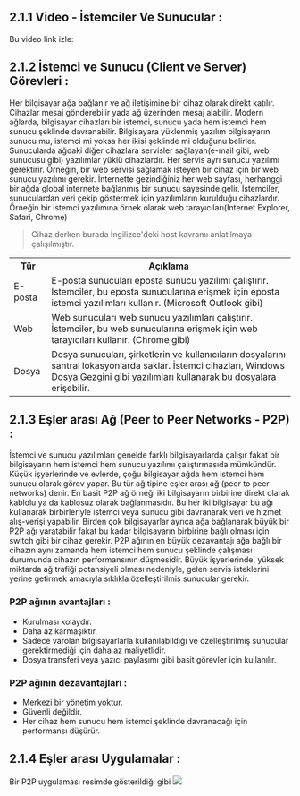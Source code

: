 ## 2.1.1 Video - İstemciler Ve Sunucular : 
Bu video link izle: 

## 2.1.2 İstemci ve Sunucu (Client ve Server) Görevleri : 
Her bilgisayar ağa bağlanır ve ağ iletişimine bir cihaz olarak direkt katılır. Cihazlar mesaj gönderebilir yada ağ üzerinden mesaj alabilir. Modern ağlarda, bilgisayar cihazları bir istemci, sunucu yada hem istemci hem sunucu şeklinde davranabilir. Bilgisayara yüklenmiş yazılım bilgisayarın sunucu mu, istemci mi yoksa her ikisi şeklinde mi olduğunu belirler. Sunucularda ağdaki diğer cihazlara servisler sağlayan(e-mail gibi, web sunucusu gibi) yazılımlar yüklü cihazlardır. Her servis ayrı sunucu yazılımı gerektirir. Örneğin, bir web servisi sağlamak isteyen bir cihaz için bir web sunucu yazılımı gerekir. İnternette gezindiğiniz her web sayfası,  herhanggi  bir ağda global internete bağlanmış bir sunucu sayesinde gelir.
İstemciler, sunuculardan veri çekip göstermek için yazılımların kurulduğu cihazlardır. Örneğin bir istemci yazılımına örnek olarak web tarayıcıları(Internet Explorer, Safari, Chrome)
> Cihaz derken burada İngilizce'deki host kavramı anlatılmaya çalışılmıştır.
<table>
<tr>
<th>Tür</th>
<th>Açıklama</th>
</tr>
<tr>
<td>
E-posta</td>
<td>
E-posta sunucuları eposta sunucu yazılımı çalıştırır. İstemciler, bu eposta sunucularına erişmek için  eposta istemci yazılımları kullanır. (Microsoft Outlook gibi)
</td>
</tr>
<tr>
<td>
Web</td>
<td>
Web sunucuları web sunucu yazılımları çalıştırır. İstemciler, bu web sunucularına erişmek için web tarayıcıları kullanır. (Chrome gibi)
</td>
</tr>
<tr>
<td>
Dosya</td>
<td>
Dosya sunucuları,  şirketlerin ve kullanıcıların dosyalarını santral lokasyonlarda saklar. İstemci cihazları, Windows Dosya Gezgini gibi yazılımları
kullanarak bu dosyalara erişebilir.</td>
</tr>


</table>

## 2.1.3 Eşler arası Ağ (Peer to Peer Networks - P2P) :
İstemci ve sunucu yazılımları genelde farklı bilgisayarlarda çalışır fakat bir bilgisayarın hem istemci hem sunucu yazılımı çalıştırmasıda mümkündür. Küçük işyerlerinde ve evlerde, çoğu bilgisayar ağda hem istemci hem sunucu olarak görev yapar. Bu tür ağ tipine eşler arası ağ (peer to peer networks) denir.
En basit P2P ağ örneği iki bilgisayarın birbirine direkt olarak kablolu ya da kablosuz olarak bağlanmasıdır. Bu her iki bilgisayar bu ağı kullanarak birbirleriyle istemci veya sunucu gibi davranarak veri ve hizmet alış-verişi yapabilir. Birden çok bilgisayarlar ayrıca ağa bağlanarak büyük bir P2P ağı yaratabilir fakat bu kadar bilgisayarın birbirine bağlı olması için switch gibi bir cihaz gerekir. P2P ağının en büyük dezavantajı ağa bağlı bir cihazın aynı zamanda hem istemci hem sunucu şeklinde çalışması durumunda cihazın performansının düşmesidir.
Büyük işyerlerinde, yüksek miktarda ağ trafiği potansiyeli olması nedeniyle, gelen servis isteklerini yerine getirmek amacıyla sıklıkla özelleştirilmiş sunucular gerekir.
### P2P ağının avantajları : 
* Kurulması kolaydır.
* Daha az karmaşıktır. 
* Sadece varolan bilgisayarlarla kullanılabildiği ve özelleştirilmiş sunucular gerektirmediği için daha az maliyetlidir.
* Dosya transferi veya yazıcı paylaşımı gibi basit görevler için kullanılır.
### P2P ağının dezavantajları :
* Merkezi bir yönetim yoktur.
* Güvenli değildir. 
* Her cihaz hem sunucu hem istemci şeklinde davranacağı için performansı düşürür.

## 2.1.4 Eşler arası Uygulamalar : 
Bir P2P uygulaması resimde gösterildiği gibi 
<img src='https://imgur.com/a/In7oZMA'>
